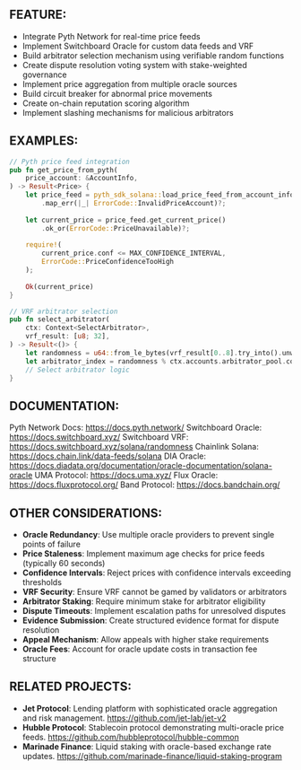 ## FEATURE:

- Integrate Pyth Network for real-time price feeds
- Implement Switchboard Oracle for custom data feeds and VRF
- Build arbitrator selection mechanism using verifiable random functions
- Create dispute resolution voting system with stake-weighted governance
- Implement price aggregation from multiple oracle sources
- Build circuit breaker for abnormal price movements
- Create on-chain reputation scoring algorithm
- Implement slashing mechanisms for malicious arbitrators

## EXAMPLES:

```rust
// Pyth price feed integration
pub fn get_price_from_pyth(
    price_account: &AccountInfo,
) -> Result<Price> {
    let price_feed = pyth_sdk_solana::load_price_feed_from_account_info(price_account)
        .map_err(|_| ErrorCode::InvalidPriceAccount)?;
    
    let current_price = price_feed.get_current_price()
        .ok_or(ErrorCode::PriceUnavailable)?;
    
    require!(
        current_price.conf <= MAX_CONFIDENCE_INTERVAL,
        ErrorCode::PriceConfidenceTooHigh
    );
    
    Ok(current_price)
}

// VRF arbitrator selection
pub fn select_arbitrator(
    ctx: Context<SelectArbitrator>,
    vrf_result: [u8; 32],
) -> Result<()> {
    let randomness = u64::from_le_bytes(vrf_result[0..8].try_into().unwrap());
    let arbitrator_index = randomness % ctx.accounts.arbitrator_pool.count;
    // Select arbitrator logic
}
```

## DOCUMENTATION:

Pyth Network Docs: https://docs.pyth.network/
Switchboard Oracle: https://docs.switchboard.xyz/
Switchboard VRF: https://docs.switchboard.xyz/solana/randomness
Chainlink Solana: https://docs.chain.link/data-feeds/solana
DIA Oracle: https://docs.diadata.org/documentation/oracle-documentation/solana-oracle
UMA Protocol: https://docs.uma.xyz/
Flux Oracle: https://docs.fluxprotocol.org/
Band Protocol: https://docs.bandchain.org/

## OTHER CONSIDERATIONS:

- **Oracle Redundancy**: Use multiple oracle providers to prevent single points of failure
- **Price Staleness**: Implement maximum age checks for price feeds (typically 60 seconds)
- **Confidence Intervals**: Reject prices with confidence intervals exceeding thresholds
- **VRF Security**: Ensure VRF cannot be gamed by validators or arbitrators
- **Arbitrator Staking**: Require minimum stake for arbitrator eligibility
- **Dispute Timeouts**: Implement escalation paths for unresolved disputes
- **Evidence Submission**: Create structured evidence format for dispute resolution
- **Appeal Mechanism**: Allow appeals with higher stake requirements
- **Oracle Fees**: Account for oracle update costs in transaction fee structure

## RELATED PROJECTS:

- **Jet Protocol**: Lending platform with sophisticated oracle aggregation and risk management. https://github.com/jet-lab/jet-v2
- **Hubble Protocol**: Stablecoin protocol demonstrating multi-oracle price feeds. https://github.com/hubbleprotocol/hubble-common
- **Marinade Finance**: Liquid staking with oracle-based exchange rate updates. https://github.com/marinade-finance/liquid-staking-program